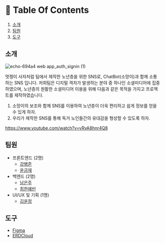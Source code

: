 # 📌 Table Of Contents
1. [소개](#소개)
2. [팀원](#팀원)
3. [도구](#도구)

## 소개
![echo-694a4 web app_auth_signin (1)](https://github.com/Likelion-YeungNam-Univ/Echo-FE/assets/44726494/90dae9f2-cb3e-40ab-a933-becff5ffdf83)

멋쟁이 사자처럼 팀에서 제작한 노년층을 위한 SNS로, ChatBot(소망이)과 함께 소통하는 SNS 입니다.
저희팀은 디지털 격차가 발생하는 분야 중 하나인 소셜미디어에 집중하였으며, 노년층의 원활한 소셜미디어 이용을 위해 다음과 같은 목적을 가지고 프로젝트를 제작하였습니다.

1. 소망이의 보조와 함께 SNS를 이용하여 노년층이 더욱 편리하고 쉽게 정보를 얻을 수 있게 하자.
2. 우리가 제작한 SNS를 통해 독거 노인들간의 유대감을 형성할 수 있도록 하자.

https://www.youtube.com/watch?v=vRvA8hnr4Q8

## 팀원
- 프론트엔드 (2명)
  - [강병준](https://github.com/BangDori)
  - [윤금재](https://github.com/YoonKeumJae)
- 백엔드 (2명)
  - [남은주](https://github.com/arty314)
  - [최한예빈](https://github.com/yeeebin)
- UI/UX 및 기획 (1명)
  - [김윤정]()

## 도구
- [Figma](https://www.figma.com/file/w2H5CYBNEw8e2fmv6TS09z/%ED%95%B4%EC%BB%A4%ED%86%A4?type=design&node-id=0-1&mode=design&t=z2b3voyRBQe72kvI-0)
- [ERDCloud](https://www.erdcloud.com/d/36YBQRE8zff4fzQEb)
